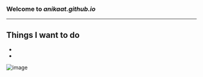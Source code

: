 ### Welcome to *anikaat.github.io*
---
Things I want to do
- 
- 
- 

![image](https://user-images.githubusercontent.com/118236814/202055441-015fabbc-da86-41dd-8b44-dd540e378515.png)
